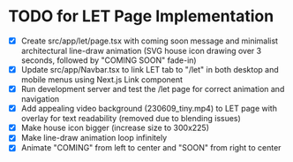 # TODO for LET Page Implementation

- [x] Create src/app/let/page.tsx with coming soon message and minimalist architectural line-draw animation (SVG house icon drawing over 3 seconds, followed by "COMING SOON" fade-in)
- [x] Update src/app/Navbar.tsx to link LET tab to "/let" in both desktop and mobile menus using Next.js Link component
- [x] Run development server and test the /let page for correct animation and navigation
- [x] Add appealing video background (230609_tiny.mp4) to LET page with overlay for text readability (removed due to blending issues)
- [x] Make house icon bigger (increase size to 300x225)
- [x] Make line-draw animation loop infinitely
- [x] Animate "COMING" from left to center and "SOON" from right to center
